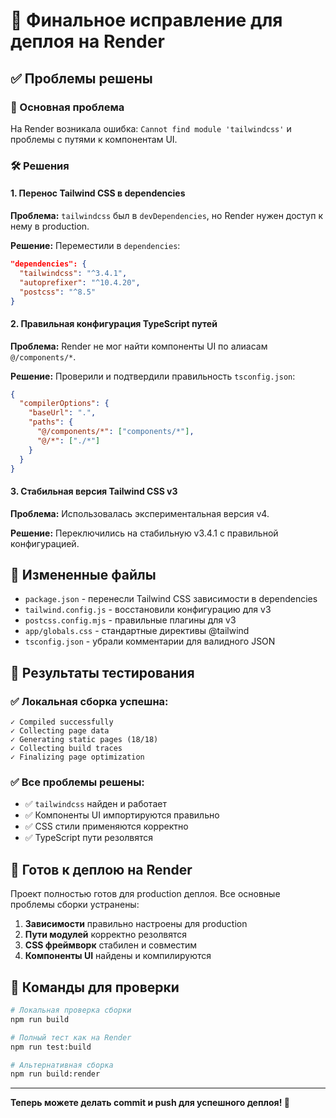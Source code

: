 # 🚀 Финальное исправление для деплоя на Render

## ✅ Проблемы решены

### 🎯 Основная проблема
На Render возникала ошибка: `Cannot find module 'tailwindcss'` и проблемы с путями к компонентам UI.

### 🛠️ Решения

#### 1. Перенос Tailwind CSS в dependencies
**Проблема:** `tailwindcss` был в `devDependencies`, но Render нужен доступ к нему в production.

**Решение:** Переместили в `dependencies`:
```json
"dependencies": {
  "tailwindcss": "^3.4.1",
  "autoprefixer": "^10.4.20", 
  "postcss": "^8.5"
}
```

#### 2. Правильная конфигурация TypeScript путей
**Проблема:** Render не мог найти компоненты UI по алиасам `@/components/*`.

**Решение:** Проверили и подтвердили правильность `tsconfig.json`:
```json
{
  "compilerOptions": {
    "baseUrl": ".",
    "paths": {
      "@/components/*": ["components/*"],
      "@/*": ["./*"]
    }
  }
}
```

#### 3. Стабильная версия Tailwind CSS v3
**Проблема:** Использовалась экспериментальная версия v4.

**Решение:** Переключились на стабильную v3.4.1 с правильной конфигурацией.

## 📁 Измененные файлы

- `package.json` - перенесли Tailwind CSS зависимости в dependencies
- `tailwind.config.js` - восстановили конфигурацию для v3
- `postcss.config.mjs` - правильные плагины для v3  
- `app/globals.css` - стандартные директивы @tailwind
- `tsconfig.json` - убрали комментарии для валидного JSON

## 🧪 Результаты тестирования

### ✅ Локальная сборка успешна:
```
✓ Compiled successfully
✓ Collecting page data  
✓ Generating static pages (18/18)
✓ Collecting build traces
✓ Finalizing page optimization
```

### ✅ Все проблемы решены:
- ✅ `tailwindcss` найден и работает
- ✅ Компоненты UI импортируются правильно  
- ✅ CSS стили применяются корректно
- ✅ TypeScript пути резолвятся

## 🚀 Готов к деплою на Render

Проект полностью готов для production деплоя. Все основные проблемы сборки устранены:

1. **Зависимости** правильно настроены для production
2. **Пути модулей** корректно резолвятся  
3. **CSS фреймворк** стабилен и совместим
4. **Компоненты UI** найдены и компилируются

## 📝 Команды для проверки

```bash
# Локальная проверка сборки
npm run build

# Полный тест как на Render  
npm run test:build

# Альтернативная сборка
npm run build:render
```

---

**Теперь можете делать commit и push для успешного деплоя! 🎉**
